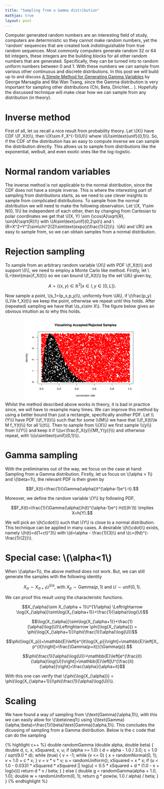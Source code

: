 ```yaml
---
title: "Sampling from a Gamma distribution"
mathjax: true
layout: post
---
```


Computer generated random numbers are an interesting field of study, computers are deterministic so they cannot make random numbers, yet the 'random' sequences that are created look indistinguishable from true random sequences. Most commonly computers generate random 32 or 64 bit integers, these integers are the building blocks for all other random numbers that are generated. Specifically, they can be turned into to random uniform numbers between 0 and 1. With these numbers we can sample from various other continuous and discrete distributions.
In this post we will build up to and discuss [A Simple Method for Generating Gamma Variables](https://dl.acm.org/doi/pdf/10.1145/358407.358414) by George Marsaglia and Wai Wan Tsang, since the Gamma distribution is very important for sampling other distributions (Chi, Beta, Dirichlet... ). Hopefully the discussed technique will make clear how we can sample from any distribution (in theory).

# Inverse method
First of all, let us recall a nice result from probability theory. Let \\(X\\) have CDF \\(F_X(t)\\), then \\(X\sim F_X^{-1}(U)\\) where \\(U\sim\text{unif}(0,1)\\). So, if the CDF of the distribution has an easy to compute inverse we can sample the distribution directly. This allows us to sample from distributions like the exponential, weibull, and even exotic ones like the log-logistic.

# Normal random variables
The inverse method is not applicable to the normal distribution, since the CDF does not have a simple inverse. This is where the interesting part of sampling from distributions starts, as we need to use clever insights to sample from complicated distributions. To sample from the normal distribution we will need to make the following observation. Let \\(X, Y\sim N(0, 1)\\) be independent of each other, then by changing from Cartesian to polar coordinates we get that \\((X, Y) \sim (\cos(A)\sqrt{R}, \sin(A)\sqrt{R})\\) with \\(A\sim\text{unif}(0,2\pi)\\) and \\(R=X^2+Y^2\sim\chi^2(2)\sim\text{expo}(\frac{1}{2})\\). \\(A\\) and \\(R\\) are easy to sample from, so we can obtain samples from a normal distribution.

# Rejection sampling
To sample from an arbitrary random variable \\(X\\) with PDF \\(f_X(t)\\) and support \\(I\\), we need to employ a Monte Carlo like method. Firstly, let \\(L=\text{max}f_X(t)\\) so we can bound \\(f_X(t)\\) by the set \\(A\\) given by,

$$A=\{(x,y)\in\mathbb{R}^2|x\in I, y\in[0, L]\}.$$

Now sample a point, \\(s_1=(p_x,p_y)\\), uniformly from \\(A\\), if \\(\frac{p_y}{L}\le f_X(t)\\) we keep the point, otherwise we repeat until this holds. After (repeated) sampling we have that \\(s_x\sim X\\). The figure below gives an obvious intuition as to why this holds.
<div style="text-align:center"><img src="/images/rejection.png" width="75%" /></div>
Whilst the method described above works in theory, it is bad in practice since, we will have to resample many times. We can improve this method by using a better bound than just a rectangle, specifically another PDF. Let \\(Y\\) have PDF \\(f_Y(t)\\) such that for some \\(M\\) we have that \\(f_X(t)\le M f_Y(t)\\) for all \\(t\\). Then to sample from \\(X\\) we first sample \\(y\\) from \\(Y\\) and keep it if \\(u<\frac{f_X(y)}{Mf_Y(y)}\\) and otherwise repeat, with \\(u\sim\text{unif}(0,1)\\).

# Gamma sampling
With the preliminaries out of the way, we focus on the case at hand: Sampling from a Gamma distribution. Firstly, let us focus on \\(\alpha > 1\\) and \\(\beta=1\\), the relevant PDF is then given by

$$F_X(t)=\frac{1}{\Gamma(\alpha)}t^{\alpha-1}e^{-t}.$$

Moreover, we define the random variable \\(Y\\) by following PDF,

$$F_X(t)=\frac{1}{\Gamma(\alpha)}h(t)^{\alpha-1}e^{-h(t)}h'(t) \implies X=h(Y).$$

We will pick an \\(h(\cdot)\\) such that \\(Y\\) is close to a normal distribution. This technique can be applied in many cases. A desirable \\(h(\cdot)\\) exists, namely \\(h(t)=d(1+ct)^3\\) with \\(d=\alpha - \frac{1]{3}\\) and \\(c=(9d)^{-\frac{1}{2}}\\).

# Special case: \\(\alpha<1\\)
When \\(\alpha<1\\), the above method does not work. But, we can still generate the samples with the following identity

$$X_{\alpha}\sim X_{\alpha + 1}U^{1/\alpha}\text{, with }X_p\sim\text{Gamma}(p, 1) \text{ and } U\sim\text{unif}(0,1).$$

We can proof this result using the characteristic functions.

$$X_{\alpha}\sim X_{\alpha + 1}U^{1/\alpha} \Leftrightarrow \log{X_{\alpha}}\sim\log{X_{\alpha+1}}+\frac{1}{\alpha}\log{U}$$

$$\log{X_{\alpha}}\sim\log{X_{\alpha+1}}+\frac{1}{\alpha}\log{U}\Leftrightarrow \phi(\log{X_{\alpha}}) = \phi(\log{X_{\alpha+1}})\phi(\frac{1}{\alpha}\log{U})$$

$$\phi(\log{X_p})=\mathbb{E}\left[e^{it\log{X_p}}\right]=\mathbb{E}\left[X_p^{it}\right]=\frac{\Gamma(p+it)}{\Gamma(p)}.$$

$$\phi(\frac{1}{\alpha}\log{U})=\mathbb{E}\left[e^{\frac{it}{\alpha}\log{U}}\right]=\mathbb{E}\left[U^{\frac{it}{\alpha}}\right]=\frac{\alpha}{\alpha+it}$$

With this one can verify that \\(\phi(\log{X_{\alpha}}) = \phi(\log{X_{\alpha+1}})\phi(\frac{1}{\alpha}\log{U})\\).

# Scaling
We have found a way of sampling from \\(\text{Gamma}(\alpha,1)\\), with this we can easily allow for \\(\beta\neq1\\) using \\(\text{Gamma}(\alpha,\beta)=\frac{1}{\beta}\text{Gamma}(\alpha,1)\\). This concludes the dicussing of sampling from a Gamma distribution. Below is the c code that can do the sampling


{% highlight c++ %}
double randomGamma (double alpha, double beta)
{
    double d, c, x, xSquared, v, u;
    if (alpha >= 1.0)
    {
        d = alpha - 1.0 / 3.0;
        c = 1.0 / sqrt(9.0 * d);
        while (true)
        {
            v = -1;
            while (v <= 0)
            {
                x = randomNormal(0, 1);
                v = 1.0 + c * x;
            }
            v = v * v * v;
            u = randomUniform();
            xSquared = x * x;
            if (u < 1.0 - 0.0331 * xSquared * xSquared || log(u) < 0.5 * xSquared + d * (1.0 - v + log(v)))
                return d * v / beta;
        }
    }
    else
    {
        double g = randomGamma(alpha + 1.0, 1.0);
        double w = randomUniform(0, 1);
        return g * pow(w, 1.0 / alpha) / beta;
    }
}
{% endhighlight %}
